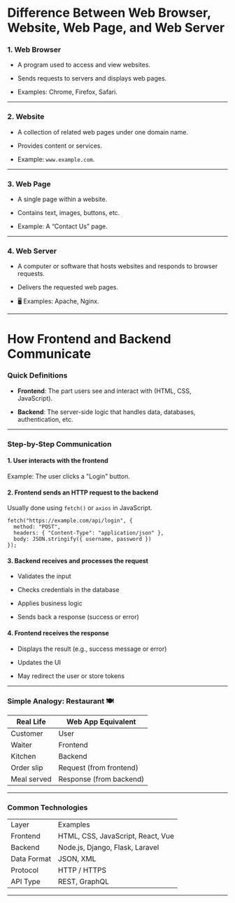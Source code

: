 
#  Difference Between Web Browser, Website, Web Page, and Web Server

### 1. **Web Browser**

- A program used to access and view websites.
    
- Sends requests to servers and displays web pages.
    
-  Examples: Chrome, Firefox, Safari.
    

---

### 2. **Website**

- A collection of related web pages under one domain name.
    
- Provides content or services.
    
-  Example: `www.example.com`.
    

---

### 3. **Web Page**

- A single page within a website.
    
- Contains text, images, buttons, etc.
    
-  Example: A “Contact Us” page.
    

---

### 4. **Web Server**

- A computer or software that hosts websites and responds to browser requests.
    
- Delivers the requested web pages.
    
- 🖥️ Examples: Apache, Nginx.

---

#  How Frontend and Backend Communicate

###  Quick Definitions

- **Frontend**: The part users see and interact with (HTML, CSS, JavaScript).
    
- **Backend**: The server-side logic that handles data, databases, authentication, etc.
    

---

###  Step-by-Step Communication

#### 1. **User interacts with the frontend**

Example: The user clicks a "Login" button.

#### 2. **Frontend sends an HTTP request to the backend**

Usually done using `fetch()` or `axios` in JavaScript.

```
fetch("https://example.com/api/login", {
  method: "POST",
  headers: { "Content-Type": "application/json" },
  body: JSON.stringify({ username, password })
});
```

#### 3. **Backend receives and processes the request**

- Validates the input
    
- Checks credentials in the database
    
- Applies business logic
    
- Sends back a response (success or error)
    

#### 4. **Frontend receives the response**

- Displays the result (e.g., success message or error)
    
- Updates the UI
    
- May redirect the user or store tokens
    

---

###  Simple Analogy: Restaurant 🍽️

| Real Life   | Web App Equivalent      |
| ----------- | ----------------------- |
| Customer    | User                    |
| Waiter      | Frontend                |
| Kitchen     | Backend                 |
| Order slip  | Request (from frontend) |
| Meal served | Response (from backend) |

---

###  Common Technologies

|             |                                   |
| ----------- | --------------------------------- |
| Layer       | Examples                          |
| Frontend    | HTML, CSS, JavaScript, React, Vue |
| Backend     | Node.js, Django, Flask, Laravel   |
| Data Format | JSON, XML                         |
| Protocol    | HTTP / HTTPS                      |
| API Type    | REST, GraphQL                     |

---

